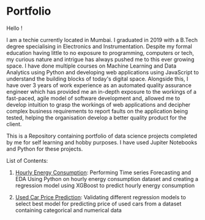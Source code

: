 # Portfolio

Hello !

I am a techie currently located in Mumbai. I graduated in 2019 with a B.Tech degree specialising in Electronics and Instrumentation. Despite my formal education having little to no exposure to programming, computers or tech, my curious nature and intrigue has always pushed me to this ever growing space. I have done multiple courses on Machine Learning and Data Analytics using Python and developing web applications using JavaScript to understand the building blocks of today's digital space. Alongside this, I have over 3 years of work experience as an automated quality assurance engineer which has provided me an in-depth exposure to the workings of a fast-paced, agile model of software development and, allowed me to develop intuition to grasp the workings of web applications and decipher complex business requirements to report faults on the application being tested, helping the organisation develop a better quality product for the client. 

This is a Repository containing portfolio of data science projects completed by me for self learning and hobby purposes. I have used Jupiter Notebooks and Python for these projects.

List of Contents:

1. [Hourly Energy Consumption](https://github.com/saifs1315/Data-Science-Portfolio/blob/main/Hourly%20Energy%20Consumption/Time%20Series%20Forecasting%20using%20XGBoost.ipynb): Performing Time series Forecasting and EDA Using Python on hourly energy consumption dataset and creating a regression model using XGBoost to predict hourly energy consumption

2. [Used Car Price Prediction](https://github.com/saifs1315/Data-Science-Portfolio/blob/main/Used%20Car%20Prediction/Used%20Car%20Prediction.ipynb): Validating different regression models to select best model for predicting price of used cars from a dataset containing categorical and numerical data
